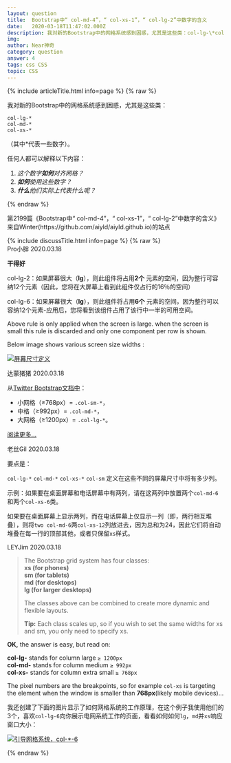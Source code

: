 ```yaml
---
layout: question
title:  Bootstrap中“ col-md-4”，“ col-xs-1”，“ col-lg-2”中数字的含义
date:   2020-03-18T11:47:02.000Z
description: 我对新的Bootstrap中的网格系统感到困惑，尤其是这些类：col-lg-\*col-md-\*col-xs-\*（其中\*代表一些数字）。任...
img: 
author: Near神奇
category: question
answer: 4
tags: css CSS
topic: CSS
---
```

<div class="article-root">
  <div class="article">
    {% include articleTitle.html info=page %}
    {% raw %}
    <div class="article-content"><p><font style="vertical-align: inherit;"><font style="vertical-align: inherit;">我对新的Bootstrap中的网格系统感到困惑，尤其是这些类：</font></font></p>

<pre><code>col-lg-*<font></font>
col-md-*<font></font>
col-xs-*<font></font>
</code></pre>

<p><font style="vertical-align: inherit;"><font style="vertical-align: inherit;">（其中*代表一些数字）。</font></font></p>

<p><font style="vertical-align: inherit;"><font style="vertical-align: inherit;">任何人都可以解释以下内容：</font></font></p>

<ol>
<li><strong><em><font style="vertical-align: inherit;"></font></em></strong><font style="vertical-align: inherit;"><em><font style="vertical-align: inherit;">这个数字</font></em><strong><em><font style="vertical-align: inherit;">如何</font></em></strong></font><em><font style="vertical-align: inherit;"><font style="vertical-align: inherit;">对齐网格？</font></font></em></li>
<li><strong><em><font style="vertical-align: inherit;"><font style="vertical-align: inherit;">如何</font></font></em></strong><em><font style="vertical-align: inherit;"><font style="vertical-align: inherit;">使用这些数字？</font></font></em></li>
<li><strong><em><font style="vertical-align: inherit;"><font style="vertical-align: inherit;">什么</font></font></em></strong><em><font style="vertical-align: inherit;"><font style="vertical-align: inherit;">他们实际上代表什么呢？</font></font></em></li>
</ol></div>
    {% endraw %}
  </div>
  <p class="winter_mark">第2199篇《Bootstrap中“ col-md-4”，“ col-xs-1”，“ col-lg-2”中数字的含义》来自Winter(https://github.com/aiyld/aiyld.github.io)的站点</p>
  <div class="discuss-wrapper">
    {% include discussTitle.html info=page %}
    {% raw %}
    <div class="discuss-item">
        <div class="discuss-parent">
          <div class="discuss-meta">
            <span class="discuss-user">Pro小胖</span>
            <span class="discuss-time">2020.03.18</span>
          </div>
          <div class="discuss-comment"><p><strong><font style="vertical-align: inherit;"><font style="vertical-align: inherit;">干得好</font></font></strong></p>

<p><font style="vertical-align: inherit;"><font style="vertical-align: inherit;">col-lg-2：如果屏幕很大（</font></font><strong><font style="vertical-align: inherit;"><font style="vertical-align: inherit;">lg</font></font></strong><font style="vertical-align: inherit;"><font style="vertical-align: inherit;">），则此组件将占用</font></font><strong><font style="vertical-align: inherit;"><font style="vertical-align: inherit;">2个</font></font></strong><font style="vertical-align: inherit;"><font style="vertical-align: inherit;">   元素的</font><font style="vertical-align: inherit;">空间，</font><font style="vertical-align: inherit;">因为整行可容纳12个元​​素（因此，您将在大屏幕上看到此组件仅占行的16％的空间）</font></font></p>

<p><font style="vertical-align: inherit;"><font style="vertical-align: inherit;">col-lg-6：如果屏幕很大（</font></font><strong><font style="vertical-align: inherit;"><font style="vertical-align: inherit;">lg</font></font></strong><font style="vertical-align: inherit;"><font style="vertical-align: inherit;">），则此组件将占用</font></font><strong><font style="vertical-align: inherit;"><font style="vertical-align: inherit;">6个</font></font></strong><font style="vertical-align: inherit;"><font style="vertical-align: inherit;">   元素的</font><font style="vertical-align: inherit;">空间，</font><font style="vertical-align: inherit;">因为整行可以容纳12个元​​素-应用后，您将看到该组件占用了该行中一半的可用空间。</font></font></p>

<p>Above rule is only applied when the screen is large. when the screen is small this rule is discarded and only one component per row is shown.</p>

<p>Below image shows various screen size widths :</p>

<p><a href="https://i.stack.imgur.com/QRM0O.png" rel="noreferrer"><img src="https://i.stack.imgur.com/QRM0O.png" alt="屏幕尺寸定义"></a></p></div>
        </div></div><div class="discuss-item">
        <div class="discuss-parent">
          <div class="discuss-meta">
            <span class="discuss-user">达蒙猪猪</span>
            <span class="discuss-time">2020.03.18</span>
          </div>
          <div class="discuss-comment"><p><font style="vertical-align: inherit;"><font style="vertical-align: inherit;">从</font></font><a href="https://getbootstrap.com/docs/3.3/css/#grid-options" rel="noreferrer"><font style="vertical-align: inherit;"><font style="vertical-align: inherit;">Twitter Bootstrap文档中</font></font></a><font style="vertical-align: inherit;"><font style="vertical-align: inherit;">：</font></font></p>

<ul>
<li><font style="vertical-align: inherit;"><font style="vertical-align: inherit;">小网格（≥768px）= </font></font><code>.col-sm-*</code><font style="vertical-align: inherit;"><font style="vertical-align: inherit;">，</font></font></li>
<li><font style="vertical-align: inherit;"><font style="vertical-align: inherit;">中格（≥992px）= </font></font><code>.col-md-*</code><font style="vertical-align: inherit;"><font style="vertical-align: inherit;">，</font></font></li>
<li><font style="vertical-align: inherit;"><font style="vertical-align: inherit;">大网格（≥1200px）= </font></font><code>.col-lg-*</code><font style="vertical-align: inherit;"><font style="vertical-align: inherit;">。</font></font></li>
</ul>

<p><a href="https://stackoverflow.com/questions/19865158/what-is-the-difference-among-col-lg-col-md-and-col-sm-in-twitter-bootstra"><font style="vertical-align: inherit;"><font style="vertical-align: inherit;">阅读更多...</font></font></a></p></div>
        </div></div><div class="discuss-item">
        <div class="discuss-parent">
          <div class="discuss-meta">
            <span class="discuss-user">老丝Gil</span>
            <span class="discuss-time">2020.03.18</span>
          </div>
          <div class="discuss-comment"><p><font style="vertical-align: inherit;"><font style="vertical-align: inherit;">要点是：</font></font></p>

<p><code>col-lg-*</code> <code>col-md-*</code> <code>col-xs-*</code> <code>col-sm</code><font style="vertical-align: inherit;"><font style="vertical-align: inherit;"> 定义在这些不同的屏幕尺寸中将有多少列。</font></font></p>

<p><font style="vertical-align: inherit;"><font style="vertical-align: inherit;">示例：如果要在桌面屏幕和电话屏幕中有两列，请在这两列中放置两个</font></font><code>col-md-6</code><font style="vertical-align: inherit;"><font style="vertical-align: inherit;">和两个</font></font><code>col-xs-6</code><font style="vertical-align: inherit;"><font style="vertical-align: inherit;">类。</font></font></p>

<p><font style="vertical-align: inherit;"><font style="vertical-align: inherit;">如果要在桌面屏幕上显示两列，而在电话屏幕上仅显示一列（即，两行相互堆叠），则将</font></font><code>two col-md-6</code><font style="vertical-align: inherit;"><font style="vertical-align: inherit;">两</font></font><code>col-xs-12</code><font style="vertical-align: inherit;"><font style="vertical-align: inherit;">列</font><font style="vertical-align: inherit;">放进去</font><font style="vertical-align: inherit;">，因为总和为24，因此它们将自动堆叠在每一行的顶部其他，或者只保留</font></font><code>xs</code><font style="vertical-align: inherit;"><font style="vertical-align: inherit;">样式。</font></font></p></div>
        </div></div><div class="discuss-item">
        <div class="discuss-parent">
          <div class="discuss-meta">
            <span class="discuss-user">LEYJim</span>
            <span class="discuss-time">2020.03.18</span>
          </div>
          <div class="discuss-comment"><blockquote>
  <p>The Bootstrap grid system has four classes: <br>
  <strong>xs (for phones)  <br>
  sm (for tablets)  <br>
  md (for desktops)  <br>
  lg (for larger desktops)</strong> </p>
  
  <p>The classes above can be combined to create more dynamic and flexible layouts.</p>
  
  <p><strong>Tip:</strong> Each class scales up, so if you wish to set the same widths for
  xs and sm, you only need to specify xs.</p>
</blockquote>

<p><strong>OK,</strong> the answer is easy, but read on:</p>

<p><strong>col-lg-</strong> stands for column large <code>≥ 1200px</code><br>
<strong>col-md-</strong> stands for column medium <code>≥ 992px</code><br>
<strong>col-xs-</strong> stands for column extra small <code>≥ 768px</code><br></p>

<p>The pixel numbers are the breakpoints, so for example <code>col-xs</code> is targeting the element when the window is smaller than <strong>768px</strong>(likely mobile devices)...</p>

<p><font style="vertical-align: inherit;"><font style="vertical-align: inherit;">我还创建了下面的图片显示了如何网格系统的工作原理，在这个例子我使用他们的3个，喜欢</font></font><code>col-lg-6</code><font style="vertical-align: inherit;"><font style="vertical-align: inherit;">向你展示电网系统工作的页面，看看如何如何</font></font><code>lg</code><font style="vertical-align: inherit;"><font style="vertical-align: inherit;">，</font></font><code>md</code><font style="vertical-align: inherit;"><font style="vertical-align: inherit;">并</font></font><code>xs</code><font style="vertical-align: inherit;"><font style="vertical-align: inherit;">响应窗口大小：</font></font></p>

<p><a href="https://i.stack.imgur.com/S1RYa.png" rel="noreferrer"><img src="https://i.stack.imgur.com/S1RYa.png" alt="引导网格系统，col-*-6"></a></p></div>
        </div></div>
    {% endraw %}
  </div>
<div>
